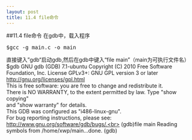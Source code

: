 ```yaml
---
layout: post
title: 11.4 file命令 
---
```

##11.4 file命令
在gdb中，载入程序
<pre class='terminal bootcamp'>
<span class='codeline'>$gcc -g main.c -o main</span>
</pre>
直接键入”gdb“启动gdb,然后在gdb中键入“file main”（main为可执行文件名）
<span class='codeline'>$gdb</span>
<span class='bash-output'>GNU gdb (GDB) 7.1-ubuntu
Copyright (C) 2010 Free Software Foundation, Inc.
License GPLv3+: GNU GPL version 3 or later http://gnu.org/licenses/gpl.html<br>
This is free software: you are free to change and redistribute it.<br>
There is NO WARRANTY, to the extent permitted by law.  Type "show copying"<br>
and "show warranty" for details.<br>
This GDB was configured as "i486-linux-gnu".<br>
For bug reporting instructions, please see:<br>
http://www.gnu.org/software/gdb/bugs/.<br>
</span>
<span class='codeline'>(gdb)file main</span>
<span class='bash-output'>Reading symbols from /home/xwp/main...done.
</span>
<span class='codeline'>(gdb)</span>
</pre>
